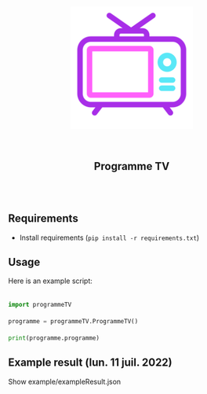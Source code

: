 <p align="center"><img width="250" alt="Programme TV" src="img/logo.png"></p>

<br/>


<h2 align="center">Programme TV</h2>
<br/>

<br/>

## Requirements

- Install requirements (`pip install -r requirements.txt`)

## Usage

Here is an example script:

```python

import programmeTV

programme = programmeTV.ProgrammeTV()

print(programme.programme)

```
## Example result (lun. 11 juil. 2022)

Show example/exampleResult.json